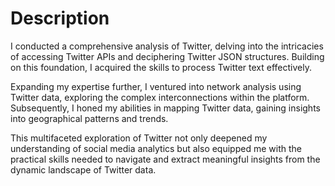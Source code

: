 # Description 

I conducted a comprehensive analysis of Twitter, delving into the intricacies of accessing Twitter APIs and deciphering Twitter JSON structures. Building on this foundation, I acquired the skills to process Twitter text effectively.

Expanding my expertise further, I ventured into network analysis using Twitter data, exploring the complex interconnections within the platform. Subsequently, I honed my abilities in mapping Twitter data, gaining insights into geographical patterns and trends.

This multifaceted exploration of Twitter not only deepened my understanding of social media analytics but also equipped me with the practical skills needed to navigate and extract meaningful insights from the dynamic landscape of Twitter data.